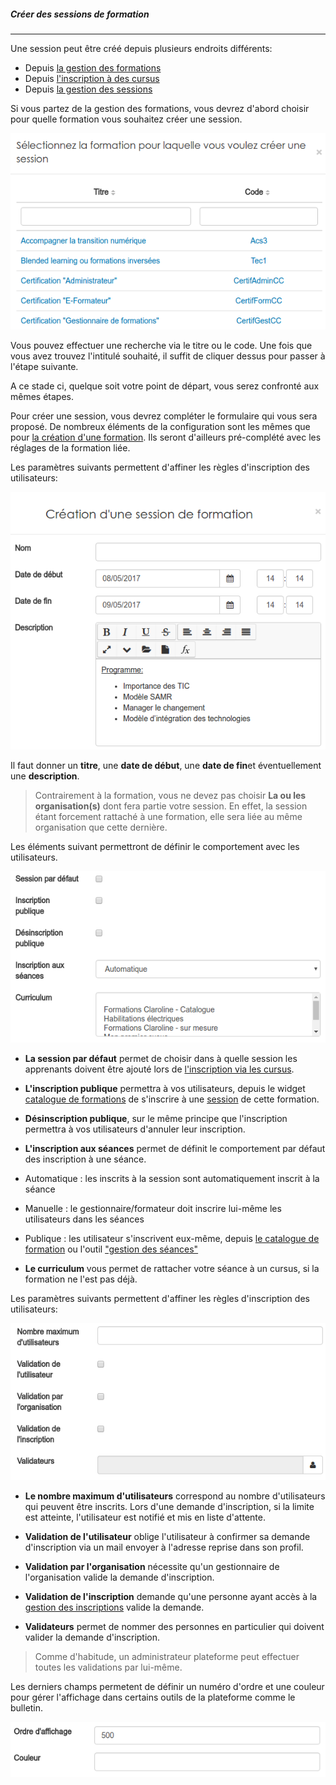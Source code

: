 ##### Créer des sessions de formation
---
Une session peut être créé depuis plusieurs endroits différents:

* Depuis [la gestion des formations](admin-trainings.md)
* Depuis [l'inscription à des cursus](cursus-inscriptions.md)
* Depuis [la gestion des sessions](admin-sessions.md)

Si vous partez de la gestion des formations, vous devrez d'abord choisir pour quelle formation vous souhaitez créer une session.

![](images/cursus-fig73.png)

Vous pouvez effectuer une recherche via le titre ou le code. Une fois que vous avez trouvez l'intitulé souhaité, il suffit de cliquer dessus pour passer à l'étape suivante.

A ce stade ci, quelque soit votre point de départ, vous serez confronté aux mêmes étapes.

Pour créer une session, vous devrez compléter le formulaire qui vous sera proposé. De nombreux éléments de la configuration sont les mêmes que pour [la création d'une formation](create-trainings.md). Ils seront d'ailleurs pré-complété avec les réglages de la formation liée.

Les paramètres suivants permettent d'affiner les règles d'inscription des utilisateurs:

![](images/cursus-fig74.png)

Il faut donner un **titre**, une **date de début**, une **date de fin**et éventuellement une **description**.

>Contrairement à la formation, vous ne devez pas choisir **La ou les organisation(s)** dont fera partie votre session. En effet, la session étant forcement rattaché à une formation, elle sera liée au même organisation que cette dernière.

Les éléments suivant permettront de définir le comportement avec les utilisateurs.

![](images/cursus-fig75.png)

* **La session par défaut** permet de choisir dans à quelle session les apprenants doivent être ajouté lors de [l'inscription via les cursus](cursus-inscriptions.md). 

* **L'inscription publique** permettra à vos utilisateurs, depuis le widget [catalogue de formations](formationslisting.md) de s'inscrire à une [session](admin-sessions.md) de cette formation.

* **Désinscription publique**, sur le même principe que l'inscription permettra à vos utilisateurs d'annuler leur inscription.

* **L'inscription aux séances** permet de définit le comportement par défaut des inscription à une séance.
 * Automatique : les inscrits à la session sont automatiquement inscrit à la séance
 * Manuelle : le gestionnaire/formateur doit inscrire lui-même les utilisateurs dans les séances
 * Publique : les utilisateur s'inscrivent eux-même, depuis [le catalogue de formation](widget-formationslisting.md) ou l'outil ["gestion des séances"](session-event-manager.md)

* **Le curriculum** vous permet de rattacher votre séance à un cursus, si la formation ne l'est pas déjà.

Les paramètres suivants permettent d'affiner les règles d'inscription des utilisateurs:

![](images/cursus-fig76.png)

* **Le nombre maximum d'utilisateurs** correspond au nombre d'utilisateurs qui peuvent être inscrits. Lors d'une demande d'inscription, si la limite est atteinte, l'utilisateur est notifié et mis en liste d'attente.

* **Validation de  l'utilisateur** oblige l'utilisateur à confirmer sa demande d'inscription via un mail envoyer à l'adresse reprise dans son profil.

* **Validation par l'organisation** nécessite qu'un gestionnaire de l'organisation valide la demande d'inscription.
* **Validation de l'inscription** demande qu'une personne ayant accès à la [gestion des inscriptions](inscriptions.md) valide la demande.

* **Validateurs** permet de nommer des personnes en particulier qui doivent valider la demande d'inscription.

> Comme d'habitude, un administrateur plateforme peut effectuer toutes les validations par lui-même. 


Les derniers champs permetent de définir un numéro d'ordre et une couleur pour gérer l'affichage dans certains outils de la plateforme comme le bulletin.

![](images/cursus-fig77.png)





